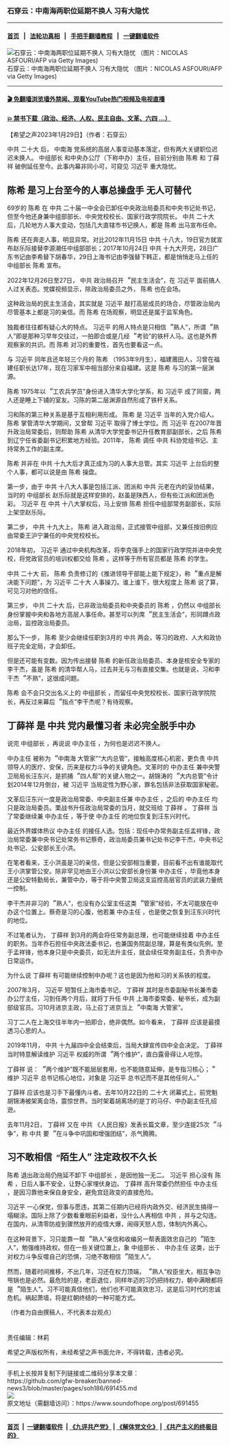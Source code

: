 ### 石穿云：中南海两职位延期不换人 习有大隐忧
------------------------

#### [首页](https://github.com/gfw-breaker/banned-news3/blob/master/README.md) &nbsp;&nbsp;|&nbsp;&nbsp; [法轮功真相](https://github.com/begood0513/basic/blob/master/README.md)  &nbsp;&nbsp;|&nbsp;&nbsp; [手把手翻墙教程](https://github.com/gfw-breaker/guides/wiki)  &nbsp;&nbsp;|&nbsp;&nbsp; [一键翻墙软件](https://github.com/gfw-breaker/nogfw/blob/master/README.md)  



<div><img alt="石穿云：中南海两职位延期不换人 习有大隐忧 （图片：NICOLAS ASFOURI/AFP via Getty Images)" src="https://img.soundofhope.org/2023-01/gettyimages-1213417836-594x594-1675004214337.jpg"/>
<br/><figcaption class="caption">
 石穿云：中南海两职位延期不换人 习有大隐忧 （图片：NICOLAS ASFOURI/AFP via Getty Images)
</figcaption></div><hr/>

#### [ 🎬  免翻墙浏览墙外禁闻、观看YouTube热门视频及电视直播](https://github.com/gfw-breaker/HelloWorld)

#### [ 💥  禁书下载（政治、经济、人权、民主自由、文革、六四 ...）](https://github.com/gfw-breaker/books/blob/master/README.md)

<div><div class="Content__Wrapper sc-1bvya0-0 elmmKw article_body" itemprop="articleBody">
 <div id="post_place_1">
 </div>
 <p class="meta-top">
  <span class="meta">
   【希望之声2023年1月29日】（作者：石穿云）
  </span>
 </p>
 <p class="a" style="border:none;padding:0cm">
  <ok href="/term/1059">
   中共
  </ok>
  <ok href="/term/294559">
   二十大
  </ok>
  后，
  <ok href="/term/3731">
   中南海
  </ok>
  党系统的高层人事变动基本落定，但有两大关键职位迟迟未换人。
  <ok href="/term/70587">
   中组部长
  </ok>
  和中央办公厅（下称中办）主任，目前分别由
  <ok href="/term/49537">
   陈希
  </ok>
  和
  <ok href="/term/39601">
   丁薛祥
  </ok>
  破例延任至今。此事内幕非同小可，可窥见
  <ok href="/term/1063">
   习近平
  </ok>
  重大隐忧。
 </p>
 <h2>
  <ok href="/term/49537">
   陈希
  </ok>
  是习上台至今的人事总操盘手 无人可替代
 </h2>
 <p>
  69岁的
  <ok href="/term/49537">
   陈希
  </ok>
  在
  <ok href="/term/1059">
   中共
  </ok>
  二十届一中全会已卸任中央政治局委员和中央书记处书记，但至今他还身兼中组部部长、中央党校校长、国家行政学院院长。
  <ok href="/term/1059">
   中共
  </ok>
  <ok href="/term/294559">
   二十大
  </ok>
  后，几轮地方人事大变动，包括几大直辖市书记换人，都是
  <ok href="/term/49537">
   陈希
  </ok>
  出马宣布任命。
 </p>
 <p>
  <ok href="/term/49537">
   陈希
  </ok>
  还在奔走人事，明显异常。对比2012年11月15日
  <ok href="/term/1059">
   中共
  </ok>
  十八大，19日官方就宣布赵乐际接替李源潮任中组部部长；2017年10月24日
  <ok href="/term/1059">
   中共
  </ok>
  十九大开完，28日广东书记由李希替下胡春华，29日上海书记由李强替下韩正，都是悄悄走马上任的
  <ok href="/term/70587">
   中组部长
  </ok>
  <ok href="/term/49537">
   陈希
  </ok>
  宣布。
 </p>
 <p>
  2022年12月26日至27日，
  <ok href="/term/1059">
   中共
  </ok>
  政治局召开
  <span dir="RTL" lang="AR-SA" style="font-size:13.0pt">
   “
  </span>
  民主生活会”，在
  <ok href="/term/1063">
   习近平
  </ok>
  面前搞人人过关表态。党媒视频显示，除政治局委员之外，
  <ok href="/term/49537">
   陈希
  </ok>
  也在会场。
 </p>
 <p>
  这种政治局的民主生活会，其实就是
  <ok href="/term/1063">
   习近平
  </ok>
  敲打高层成员的场合，尽管政治局内尽管基本上都是习的亲信。而
  <ok href="/term/49537">
   陈希
  </ok>
  在场观察，明显还是属于监军角色。
 </p>
 <p>
  独裁者往往都有疑心大的特点。
  <ok href="/term/1063">
   习近平
  </ok>
  的用人特点是只相信
  <span dir="RTL" lang="AR-SA" style="font-size:13.0pt">
   “
  </span>
  熟人”，所谓
  <span dir="RTL" lang="AR-SA" style="font-size:13.0pt">
   “
  </span>
  熟人”即是那种习早年交往过，一拍即合或是几经
  <span dir="RTL" lang="AR-SA" style="font-size:13.0pt">
   “
  </span>
  考验”的铁杆人马。这也是外界观察家的共识。而
  <ok href="/term/49537">
   陈希
  </ok>
  对习的重要性，首先也要看这一点。
 </p>
 <p>
  与
  <ok href="/term/1063">
   习近平
  </ok>
  同年且还年轻三个月的
  <ok href="/term/49537">
   陈希
  </ok>
  （1953年9月生），福建莆田人，习曾在福建任职长达17年，现在习家军中相当部分来自福建。这是
  <ok href="/term/49537">
   陈希
  </ok>
  与习的第一层渊源。
 </p>
 <p>
  <ok href="/term/49537">
   陈希
  </ok>
  1975年以
  <span dir="RTL" lang="AR-SA" style="font-size:13.0pt">
   “
  </span>
  工农兵学员”身份进入清华大学化学系，和
  <ok href="/term/1063">
   习近平
  </ok>
  成了同窗，两人还是睡上下铺的室友。习陈的第二层渊源自然形成了铁杆关系。
 </p>
 <p>
  习和陈的第三种关系是基于互相利用形成。
  <ok href="/term/49537">
   陈希
  </ok>
  是
  <ok href="/term/1063">
   习近平
  </ok>
  当年的入党介绍人。
  <ok href="/term/49537">
   陈希
  </ok>
  掌管清华大学期间，又曾帮
  <ok href="/term/1063">
   习近平
  </ok>
  取得了博士学位。而
  <ok href="/term/1063">
   习近平
  </ok>
  在2007年晋升政治局常委后，则帮助
  <ok href="/term/49537">
   陈希
  </ok>
  从清华大学党委书记升任教育部副部长，之后
  <ok href="/term/49537">
   陈希
  </ok>
  到辽宁任省委副书记积累地方经验。2011年，
  <ok href="/term/49537">
   陈希
  </ok>
  调任
  <ok href="/term/1059">
   中共
  </ok>
  科协党组书记、主持常务工作的副主席。
 </p>
 <p>
  <ok href="/term/49537">
   陈希
  </ok>
  并非在
  <ok href="/term/1059">
   中共
  </ok>
  十九大后才真正成为习的人事大总管。其实
  <ok href="/term/1063">
   习近平
  </ok>
  上台后的整个人事，都可以说是由
  <ok href="/term/49537">
   陈希
  </ok>
  操盘。
 </p>
 <p>
  第一步，由于
  <ok href="/term/1059">
   中共
  </ok>
  十八大人事是包括江派、团派和
  <ok href="/term/1059">
   中共
  </ok>
  元老在内的妥协结果，当时的
  <ok href="/term/70587">
   中组部长
  </ok>
  赵乐际就是这样安排的，赵虽是陕西人，但有些江派和团派色彩。
  <ok href="/term/1063">
   习近平
  </ok>
  在
  <ok href="/term/1059">
   中共
  </ok>
  十八大掌权后，马上安排
  <ok href="/term/49537">
   陈希
  </ok>
  担任中组部常务副部长，实际上架空赵乐际。
 </p>
 <p>
  第二步，
  <ok href="/term/1059">
   中共
  </ok>
  十九大上，
  <ok href="/term/49537">
   陈希
  </ok>
  进入政治局，正式接管中组部，又兼任按旧例应由常委王沪宁兼任的中央党校校长。
 </p>
 <p>
  2018年初，
  <ok href="/term/1063">
   习近平
  </ok>
  通过中央机构改革，将李克强手上的国家行政学院并进中央党校，将党政官员的培训权都交给
  <ok href="/term/49537">
   陈希
  </ok>
  。这样等于所有官员都是
  <ok href="/term/49537">
   陈希
  </ok>
  的学生。
 </p>
 <p>
  <ok href="/term/1059">
   中共
  </ok>
  <ok href="/term/294559">
   二十大
  </ok>
  前，
  <ok href="/term/49537">
   陈希
  </ok>
  负责修订的《推进领导干部能上能下规定》，称
  <span dir="RTL" lang="AR-SA" style="font-size:13.0pt">
   “
  </span>
  重点是解决能下问题”，为
  <ok href="/term/1063">
   习近平
  </ok>
  <ok href="/term/294559">
   二十大
  </ok>
  人事操刀。谁上谁下，很大程度上
  <ok href="/term/49537">
   陈希
  </ok>
  说了算，可见习对他的信任。
 </p>
 <p>
  第三步，
  <ok href="/term/1059">
   中共
  </ok>
  <ok href="/term/294559">
   二十大
  </ok>
  后，已非政治局委员和中央委员的
  <ok href="/term/49537">
   陈希
  </ok>
  ，仍然以
  <ok href="/term/70587">
   中组部长
  </ok>
  身份掌握中央和各地方高层人事任命。甚至可以列席
  <span dir="RTL" lang="AR-SA" style="font-size:13.0pt">
   “
  </span>
  民主生活会”，形同蹲点政治局，监控政治局委员。
 </p>
 <p>
  那么下一步，
  <ok href="/term/49537">
   陈希
  </ok>
  至少会继续任职到3月的
  <ok href="/term/1059">
   中共
  </ok>
  两会，等习的政府、人大和政协班子完全定局，才会卸任。
 </p>
 <p>
  但是还可能有变数。因为传出接替
  <ok href="/term/49537">
   陈希
  </ok>
  的新任政治局委员、本身是核安全专家的李干杰，虽是
  <ok href="/term/49537">
   陈希
  </ok>
  的清华帮人马，过去并无与习有直接交集。也就是说，习和李干杰
  <span dir="RTL" lang="AR-SA" style="font-size:13.0pt">
   “
  </span>
  不熟”，这很成问题。
 </p>
 <p>
  <ok href="/term/49537">
   陈希
  </ok>
  会不会只交出名义上的
  <ok href="/term/70587">
   中组部长
  </ok>
  ，而留任中央党校校长、国家行政学院院长，再反过来幕后
  <span dir="RTL" lang="AR-SA" style="font-size:13.0pt">
   “
  </span>
  指点”李干杰呢？有待观察。
 </p>
 <h2>
  <ok href="/term/39601">
   丁薛祥
  </ok>
  是
  <ok href="/term/1059">
   中共
  </ok>
  党内最懂习者 未必完全脱手中办
 </h2>
 <p>
  说完
  <ok href="/term/70587">
   中组部长
  </ok>
  ，再说说
  <ok href="/term/70139">
   中办主任
  </ok>
  ，为何也是迟迟不换人。
 </p>
 <p>
  <ok href="/term/70139">
   中办主任
  </ok>
  被称为
  <span dir="RTL" lang="AR-SA" style="font-size:13.0pt">
   “
  </span>
  <ok href="/term/3731">
   中南海
  </ok>
  大管家”“大内总管”，接触高度核心机密，更负责
  <ok href="/term/1059">
   中共
  </ok>
  领导人的医疗、安保，历来是权力斗争的关键角色。文革时的
  <ok href="/term/70139">
   中办主任
  </ok>
  兼中央警卫局局长汪东兴，是抓捕
  <span dir="RTL" lang="AR-SA" style="font-size:13.0pt">
   “
  </span>
  四人帮”的关键人物之一。胡锦涛的
  <span dir="RTL" lang="AR-SA" style="font-size:13.0pt">
   “
  </span>
  大内总管”令计划2014年12月倒台，被
  <ok href="/term/1063">
   习近平
  </ok>
  当局定性为野心家，罪名包括非法获取国家秘密。
 </p>
 <p>
  文革后汪东兴一度是政治局常委、中央副主任兼
  <ok href="/term/70139">
   中办主任
  </ok>
  ，之后的
  <ok href="/term/70139">
   中办主任
  </ok>
  均只是政治局委员。栗战书升任政治局常委的当月，就交班给
  <ok href="/term/39601">
   丁薛祥
  </ok>
  。
  <ok href="/term/39601">
   丁薛祥
  </ok>
  当了常委继续兼
  <ok href="/term/70139">
   中办主任
  </ok>
  ，等于使
  <ok href="/term/70139">
   中办主任
  </ok>
  的地位恢复到汪东兴时代。
 </p>
 <p>
  最近外界媒体热议
  <ok href="/term/70139">
   中办主任
  </ok>
  的接任人选。包括：现任中办常务副主任孟祥锋，政治局常委兼中央书记处常务书记蔡奇，政治局委员兼书记处书记李干杰，中央书记处书记、公安部长王小洪。
 </p>
 <p>
  在笔者看来，王小洪虽是习的亲信，但是公安部相当重要，目前看不出有谁能取代王小洪掌管公安。除非罕见地由王小洪以公安部长身份兼
  <ok href="/term/70139">
   中办主任
  </ok>
  ，毕竟他本身还是公安特勤局长，兼管中办，等于将中央警卫局这支监控高层官员的武装力量统一控制。
 </p>
 <p>
  李干杰并非习的
  <span dir="RTL" lang="AR-SA" style="font-size:13.0pt">
   “
  </span>
  熟人”，也没有办公室主任这类
  <span dir="RTL" lang="AR-SA" style="font-size:13.0pt">
   “
  </span>
  管家”经验，不太可能放在中办这个位置上。蔡奇是习的心腹，他若兼
  <ok href="/term/70139">
   中办主任
  </ok>
  ，也是使之恢复到汪东兴时代的地位。
 </p>
 <p>
  不过笔者认为，
  <ok href="/term/39601">
   丁薛祥
  </ok>
  到3月的两会将任常务副总理，也可能继续挂着
  <ok href="/term/70139">
   中办主任
  </ok>
  的职务。当年乔石担任中央政法委书记，也兼国务院副总理，算是有类似先例。至于孟祥锋，他本身只是中央委员，如无法升主任，就会续任常务副主任，负责中办日常运作。
 </p>
 <p>
  为什么说
  <ok href="/term/39601">
   丁薛祥
  </ok>
  有可能继续控制中办呢？这也是因为他和习的关系铁的程度。
 </p>
 <p>
  2007年3月，
  <ok href="/term/1063">
   习近平
  </ok>
  短暂任上海市委书记，
  <ok href="/term/39601">
   丁薛祥
  </ok>
  其时是市委副秘书长兼市委办公厅主任，习到任两个月后，就将丁升任
  <ok href="/term/1059">
   中共
  </ok>
  上海市委常委、秘书长，成为副部级官员。习10月进京主政，马上召丁进京当上
  <span dir="RTL" lang="AR-SA" style="font-size:13.0pt">
   “
  </span>
  <ok href="/term/3731">
   中南海
  </ok>
  大管家”。
 </p>
 <p>
  习丁二人在上海交往半年内一拍即合，绝非偶然。如今看来，
  <ok href="/term/39601">
   丁薛祥
  </ok>
  应该是最摸透习心思的人。
 </p>
 <p>
  2019年11月，
  <ok href="/term/1059">
   中共
  </ok>
  十九届四中全会结束后，当局大肆宣传四中全会决定。
  <ok href="/term/39601">
   丁薛祥
  </ok>
  当时特意解读维护
  <ok href="/term/1063">
   习近平
  </ok>
  权威的所谓
  <span dir="RTL" lang="AR-SA" style="font-size:13.0pt">
   “
  </span>
  两个维护”，直白露骨得让人吃惊。
 </p>
 <p>
  <ok href="/term/39601">
   丁薛祥
  </ok>
  说：
  <span dir="RTL" lang="AR-SA" style="font-size:13.0pt">
   “
  </span>
  两个维护”既不能层层套用，也不能随意延伸，是专指习核心；
  <span dir="RTL" lang="AR-SA" style="font-size:13.0pt">
   “
  </span>
  维护
  <ok href="/term/1063">
   习近平
  </ok>
  总书记核心地位，对象是
  <ok href="/term/1063">
   习近平
  </ok>
  总书记而不是其他任何人。”
 </p>
 <p>
  <ok href="/term/39601">
   丁薛祥
  </ok>
  应该也是习手下最懂内斗者。去年10月22日的
  <ok href="/term/294559">
   二十大
  </ok>
  闭幕式上，前党魁胡锦涛被架离会场，震惊世界。当时架着胡离场的是丁的马仔、中办副主任孔绍逊。
 </p>
 <p>
  去年11月2日，
  <ok href="/term/39601">
   丁薛祥
  </ok>
  又在
  <ok href="/term/1059">
   中共
  </ok>
  《人民日报》发表长篇文章，至少连提25次
  <span dir="RTL" lang="AR-SA" style="font-size:13.0pt">
   “
  </span>
  斗争”，称
  <ok href="/term/1059">
   中共
  </ok>
  要
  <span dir="RTL" lang="AR-SA" style="font-size:13.0pt">
   “
  </span>
  在斗争中巩固和增强团结”，杀气腾腾。
 </p>
 <h2>
  习不敢相信
  <span dir="RTL" lang="AR-SA" style="font-size:13.0pt">
   “
  </span>
  陌生人” 注定政权不久长
 </h2>
 <p>
  <ok href="/term/49537">
   陈希
  </ok>
  退出政治局仍拖延不卸下
  <ok href="/term/70587">
   中组部长
  </ok>
  ，是因他独一无二。
  <ok href="/term/1063">
   习近平
  </ok>
  担心没有
  <ok href="/term/49537">
   陈希
  </ok>
  ，日后人事不安全，让野心家埋伏身边。
  <ok href="/term/39601">
   丁薛祥
  </ok>
  高升常委仍然担任
  <ok href="/term/70139">
   中办主任
  </ok>
  ，是因习靠他来保自身安全，避免宫廷政变的直接危险。
 </p>
 <p>
  <ok href="/term/1063">
   习近平
  </ok>
  一心保党，但事与愿违，其第二任期内已经将内政外交、经济民生搞得一塌糊涂。国际上除了少数看重眼前利益者，没什么人再相信
  <ok href="/term/1059">
   中共
  </ok>
  ，并与之勾连。在国内，从清零防疫到骤然放开的疫情大爆，闹得天怒人怨，体制内外离心。
 </p>
 <p>
  在这种背景下，习只能靠一帮
  <span dir="RTL" lang="AR-SA" style="font-size:13.0pt">
   “
  </span>
  熟人”亲信和收编另一帮表面效忠自己的
  <span dir="RTL" lang="AR-SA" style="font-size:13.0pt">
   “
  </span>
  陌生人”，勉强维持政权。但在一些关键位置上，象
  <ok href="/term/70587">
   中组部长
  </ok>
  、
  <ok href="/term/70139">
   中办主任
  </ok>
  这类，出于对权力斗争反噬自己的恐惧，习绝不敢相信
  <span dir="RTL" lang="AR-SA" style="font-size:13.0pt">
   “
  </span>
  陌生人”。
 </p>
 <p>
  然而，随着时间推移，不出几年，习还在权力顶端，
  <span dir="RTL" lang="AR-SA" style="font-size:13.0pt">
   “
  </span>
  熟人”权臣坐大，相互争功甩锅也是必然。最危险的是，老臣退位，同样年迈的习仍把持权力，朝中满眼都将是
  <span dir="RTL" lang="AR-SA" style="font-size:13.0pt">
   “
  </span>
  陌生人”。习不可能真信他们，他们也不可能真效忠习，这是后习时代的忠诚危机。祸起萧墙，将是红朝终结的一种可能方式。
 </p>
 <p>
  （作者为自由撰稿人，不代表本台观点）
 </p>
 <h1>
 </h1>
 <p class="meta-btm">
  责任编辑：林莉
 </p>
 <p class="meta-btm">
  希望之声版权所有，未经希望之声书面允许，不得转载，违者必究。
 </p>
</div>
</div>
<hr/>
手机上长按并复制下列链接或二维码分享本文章：<br/>
https://github.com/gfw-breaker/banned-news3/blob/master/pages/soh186/691455.md <br/>
<a href='https://github.com/gfw-breaker/banned-news3/blob/master/pages/soh186/691455.md'><img src='https://github.com/gfw-breaker/banned-news3/blob/master/pages/soh186/691455.md.png'/></a> <br/>
原文地址（需翻墙访问）：https://www.soundofhope.org/post/691455


------------------------
#### [首页](https://github.com/gfw-breaker/banned-news3/blob/master/README.md) &nbsp;|&nbsp; [一键翻墙软件](https://github.com/gfw-breaker/nogfw/blob/master/README.md) &nbsp;| [《九评共产党》](https://github.com/gfw-breaker/9ping.md/blob/master/README.md#九评之一评共产党是什么) | [《解体党文化》](https://github.com/gfw-breaker/jtdwh.md/blob/master/README.md) | [《共产主义的终极目的》](https://github.com/gfw-breaker/gczydzjmd.md/blob/master/README.md)


<img src='http://gfw-breaker.win/banned-news3/pages/soh186/691455.md' width='0px' height='0px'/>